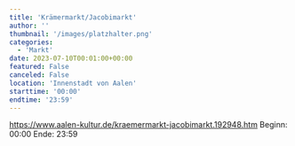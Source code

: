 ```yaml
---
title: 'Krämermarkt/Jacobimarkt'
author: ''
thumbnail: '/images/platzhalter.png'
categories:
  - 'Markt'
date: 2023-07-10T00:01:00+00:00
featured: False
canceled: False
location: 'Innenstadt von Aalen'
starttime: '00:00'
endtime: '23:59'
---
```

https://www.aalen-kultur.de/kraemermarkt-jacobimarkt.192948.htm
Beginn: 00:00
 Ende: 23:59
